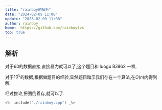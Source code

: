 ```yaml
---
title: "rainboy的解析"
date: "2024-02-09 11:08"
update: "2023-02-09 11:08"
author: rainboy
home:  https://github.com/rainboylvx
top: true
---
```


## 解析

对于$60%$的数据直接,直接暴力就可以了,这个题目和 luogu B3862 一样,

对于$10^5$的数据,根据做题目的经验,显然题目暗示我们存在一个算法,在$O(n)$内得到解,


经过推论,把图倒着存,就可以了.


```cpp
<%- include("./rainboy.cpp") _%>
```



